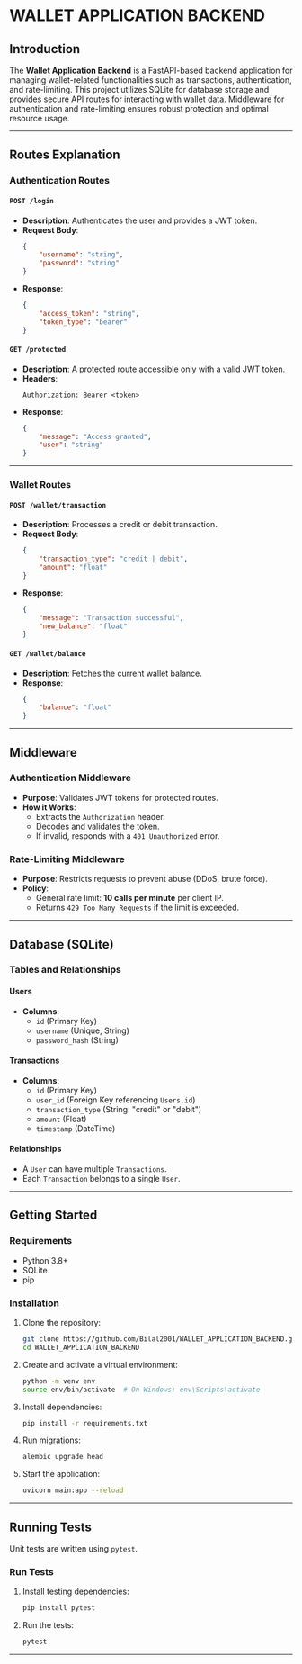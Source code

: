 # WALLET APPLICATION BACKEND

## Introduction
The **Wallet Application Backend** is a FastAPI-based backend application for managing wallet-related functionalities such as transactions, authentication, and rate-limiting. This project utilizes SQLite for database storage and provides secure API routes for interacting with wallet data. Middleware for authentication and rate-limiting ensures robust protection and optimal resource usage.

---

## Routes Explanation

### **Authentication Routes**

#### `POST /login`
- **Description**: Authenticates the user and provides a JWT token.
- **Request Body**:
  ```json
  {
      "username": "string",
      "password": "string"
  }
  ```
- **Response**:
  ```json
  {
      "access_token": "string",
      "token_type": "bearer"
  }
  ```

#### `GET /protected`
- **Description**: A protected route accessible only with a valid JWT token.
- **Headers**:
  ```
  Authorization: Bearer <token>
  ```
- **Response**:
  ```json
  {
      "message": "Access granted",
      "user": "string"
  }
  ```

---

### **Wallet Routes**

#### `POST /wallet/transaction`
- **Description**: Processes a credit or debit transaction.
- **Request Body**:
  ```json
  {
      "transaction_type": "credit | debit",
      "amount": "float"
  }
  ```
- **Response**:
  ```json
  {
      "message": "Transaction successful",
      "new_balance": "float"
  }
  ```

#### `GET /wallet/balance`
- **Description**: Fetches the current wallet balance.
- **Response**:
  ```json
  {
      "balance": "float"
  }
  ```

---

## Middleware

### **Authentication Middleware**
- **Purpose**: Validates JWT tokens for protected routes.
- **How it Works**:
  - Extracts the `Authorization` header.
  - Decodes and validates the token.
  - If invalid, responds with a `401 Unauthorized` error.

### **Rate-Limiting Middleware**
- **Purpose**: Restricts requests to prevent abuse (DDoS, brute force).
- **Policy**:
  - General rate limit: **10 calls per minute** per client IP.
  - Returns `429 Too Many Requests` if the limit is exceeded.

---

## Database (SQLite)

### **Tables and Relationships**

#### **Users**
- **Columns**:
  - `id` (Primary Key)
  - `username` (Unique, String)
  - `password_hash` (String)

#### **Transactions**
- **Columns**:
  - `id` (Primary Key)
  - `user_id` (Foreign Key referencing `Users.id`)
  - `transaction_type` (String: "credit" or "debit")
  - `amount` (Float)
  - `timestamp` (DateTime)

#### **Relationships**
- A `User` can have multiple `Transactions`.
- Each `Transaction` belongs to a single `User`.

---

## Getting Started

### **Requirements**
- Python 3.8+
- SQLite
- pip

### **Installation**
1. Clone the repository:
   ```bash
   git clone https://github.com/Bilal2001/WALLET_APPLICATION_BACKEND.git
   cd WALLET_APPLICATION_BACKEND
   ```
2. Create and activate a virtual environment:
   ```bash
   python -m venv env
   source env/bin/activate  # On Windows: env\Scripts\activate
   ```
3. Install dependencies:
   ```bash
   pip install -r requirements.txt
   ```
4. Run migrations:
   ```bash
   alembic upgrade head
   ```
5. Start the application:
   ```bash
   uvicorn main:app --reload
   ```

---

## Running Tests

Unit tests are written using `pytest`.

### **Run Tests**
1. Install testing dependencies:
   ```bash
   pip install pytest
   ```
2. Run the tests:
   ```bash
   pytest
   ```

---
